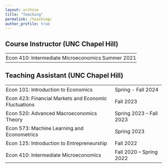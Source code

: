 ```yaml
---
layout: archive
title: "Teaching"
permalink: /teaching/
author_profile: true
---
```


## Course Instructor (UNC Chapel Hill)

<table style="border-collapse: collapse; width: 100%;">
  <tr>
    <td style="padding: 4px 2px;">Econ 410: Intermediate Microeconomics</td>
    <td style="padding: 4px 2px; text-align: left;">Summer 2021</td>
  </tr>
</table>

## Teaching Assistant (UNC Chapel Hill)

<table style="border-collapse: collapse; width: 100%;">
  <tr>
    <td style="padding: 4px 2px;">Econ 101: Introduction to Economics</td>
    <td style="padding: 4px 2px; text-align: left;">Spring - Fall 2024</td>
  </tr>
  <tr>
    <td style="padding: 4px 2px;">Econ 423: Financial Markets and Economic Fluctuations</td>
    <td style="padding: 4px 2px; text-align: left;">Fall 2023</td>
  </tr>
  <tr>
    <td style="padding: 4px 2px;">Econ 520: Advanced Macroeconomics Theory</td>
    <td style="padding: 4px 2px; text-align: left;">Spring 2023 – Fall 2023</td>
  </tr>
  <tr>
    <td style="padding: 4px 2px;">Econ 573: Machine Learning and Econometrics</td>
    <td style="padding: 4px 2px; text-align: left;">Spring 2023</td>
  </tr>
  <tr>
    <td style="padding: 4px 2px;">Econ 125: Introduction to Entrepreneurship</td>
    <td style="padding: 4px 2px; text-align: left;">Fall 2022</td>
  </tr>
  <tr>
    <td style="padding: 4px 2px;">Econ 410: Intermediate Microeconomics</td>
    <td style="padding: 4px 2px; text-align: left;">Fall 2020 – Spring 2022</td>
  </tr>
</table>
